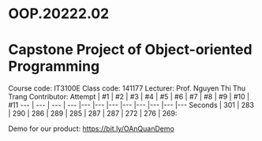 # OOP.20222.02
# Capstone Project of Object-oriented Programming
Course code: IT3100E
Class code: 141177
Lecturer: Prof. Nguyen Thi Thu Trang
Contributor:
Attempt | #1 | #2 | #3 | #4 | #5 | #6 | #7 | #8 | #9 | #10 | #11
--- | --- | --- | --- |--- |--- |--- |--- |--- |--- |--- |---
Seconds | 301 | 283 | 290 | 286 | 289 | 285 | 287 | 287 | 272 | 276 | 269:

Demo for our product: https://bit.ly/OAnQuanDemo
